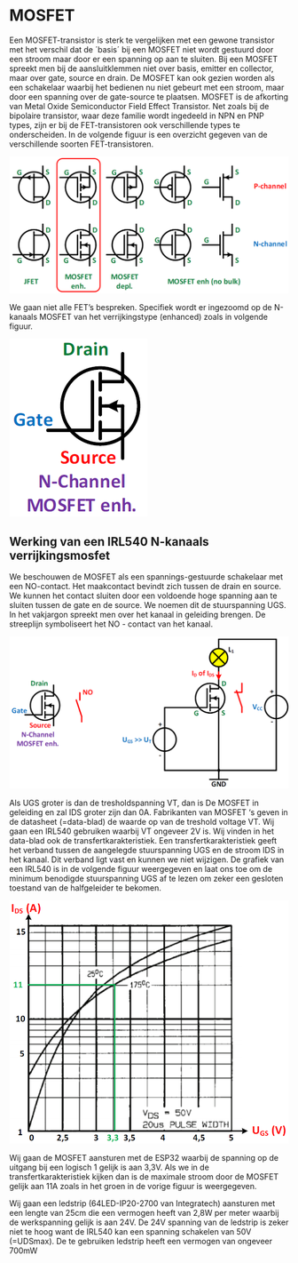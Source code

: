 # MOSFET

Een MOSFET-transistor is sterk te vergelijken met een gewone transistor met het verschil dat de ´basis´ bij een MOSFET niet wordt gestuurd door een stroom maar door er een spanning op aan te sluiten.
Bij een MOSFET spreekt men bij de aansluitklemmen niet over basis, emitter en collector, maar over gate, source en drain.
De MOSFET kan ook gezien worden als een schakelaar waarbij het bedienen nu niet gebeurt met een stroom, maar door een spanning over de gate-source te plaatsen.
MOSFET is de afkorting van Metal Oxide Semiconductor Field Effect Transistor.
Net zoals bij de bipolaire transistor, waar deze familie wordt ingedeeld in NPN en PNP types, zijn er bij de FET-transistoren ook verschillende types te onderscheiden. In de volgende figuur is een overzicht gegeven van de verschillende soorten FET-transistoren.

![example image](./images/overzicht.png "An exemplary image")

We gaan niet alle FET’s bespreken. Specifiek wordt er ingezoomd op de N-kanaals MOSFET van het verrijkingstype (enhanced) zoals in volgende figuur.

![example image](./images/mosfet.png "An exemplary image")

## Werking van een IRL540 N-kanaals verrijkingsmosfet

We beschouwen de MOSFET als een spannings-gestuurde schakelaar met een NO-contact. Het maakcontact bevindt zich tussen de drain en source. We kunnen het contact sluiten door een voldoende hoge spanning aan te sluiten tussen de gate en de source. We noemen dit de stuurspanning UGS. In het vakjargon spreekt men over het kanaal in geleiding brengen. De streeplijn symboliseert het NO - contact van het kanaal.

![example image](./images/opstelling.png "An exemplary image")

Als UGS groter is dan de tresholdspanning VT, dan is De MOSFET in geleiding en zal IDS groter zijn dan 0A.
Fabrikanten van MOSFET ‘s geven in de datasheet (=data-blad) de waarde op van de treshold voltage VT. Wij gaan een IRL540 gebruiken waarbij VT ongeveer 2V is.
Wij vinden in het data-blad ook de transfertkarakteristiek. Een transfertkarakteristiek geeft het verband tussen de aangelegde stuurspanning UGS en de stroom IDS in het kanaal. Dit verband ligt vast en kunnen we niet wijzigen. De grafiek van een IRL540 is in de volgende figuur weergegeven en laat ons toe om de minimum benodigde stuurspanning UGS af te lezen om zeker een gesloten toestand van de halfgeleider te bekomen.

![example image](./images/transfer.png "An exemplary image")

Wij gaan de MOSFET aansturen met de ESP32 waarbij de spanning op de uitgang bij een logisch 1 gelijk is aan 3,3V. Als we in de transfertkarakteristiek kijken dan is de maximale stroom door de MOSFET gelijk aan 11A zoals in het groen in de vorige figuur is weergegeven.

Wij gaan een ledstrip (64LED-IP20-2700 van Integratech) aansturen met een lengte van 25cm die een vermogen heeft van 2,8W per meter waarbij de werkspanning gelijk is aan 24V. De 24V spanning van de ledstrip is zeker niet te hoog want de IRL540 kan een spanning schakelen van 50V (=UDSmax). De te gebruiken ledstrip heeft een vermogen van ongeveer 700mW

